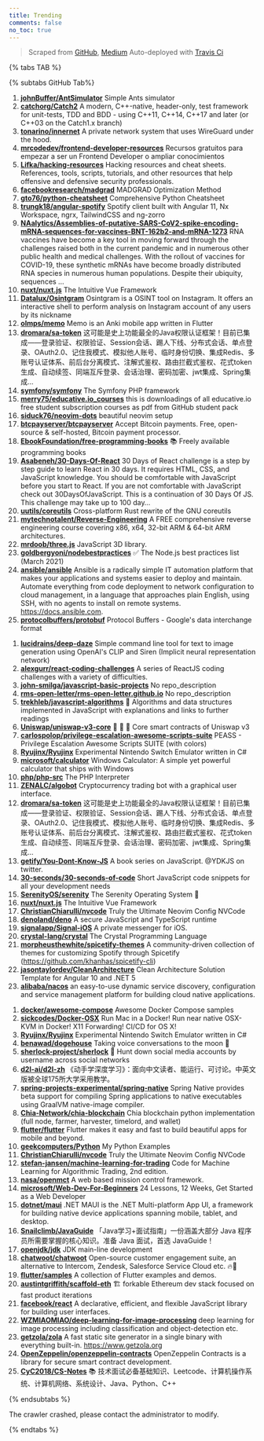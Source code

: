 ```yaml
---
title: Trending
comments: false
no_toc: true
---
```


> Scraped from [GitHub](https://github.com/trending), [Medium](https://medium.com/topic/popular)
Auto-deployed with [Travis Ci](https://travis-ci.org/)

{% tabs TAB %}
<!-- tab GitHub -->
{% subtabs GitHub Tab%}
<!-- tab Daily -->
1. [**johnBuffer/AntSimulator**](https://github.com/johnBuffer/AntSimulator)
Simple Ants simulator
2. [**catchorg/Catch2**](https://github.com/catchorg/Catch2)
A modern, C++-native, header-only, test framework for unit-tests, TDD and BDD - using C++11, C++14, C++17 and later (or C++03 on the Catch1.x branch)
3. [**tonarino/innernet**](https://github.com/tonarino/innernet)
A private network system that uses WireGuard under the hood.
4. [**mrcodedev/frontend-developer-resources**](https://github.com/mrcodedev/frontend-developer-resources)
Recursos gratuitos para empezar a ser un Frontend Developer o ampliar conocimientos
5. [**Lifka/hacking-resources**](https://github.com/Lifka/hacking-resources)
Hacking resources and cheat sheets. References, tools, scripts, tutorials, and other resources that help offensive and defensive security professionals.
6. [**facebookresearch/madgrad**](https://github.com/facebookresearch/madgrad)
MADGRAD Optimization Method
7. [**gto76/python-cheatsheet**](https://github.com/gto76/python-cheatsheet)
Comprehensive Python Cheatsheet
8. [**trungk18/angular-spotify**](https://github.com/trungk18/angular-spotify)
Spotify client built with Angular 11, Nx Workspace, ngrx, TailwindCSS and ng-zorro
9. [**NAalytics/Assemblies-of-putative-SARS-CoV2-spike-encoding-mRNA-sequences-for-vaccines-BNT-162b2-and-mRNA-1273**](https://github.com/NAalytics/Assemblies-of-putative-SARS-CoV2-spike-encoding-mRNA-sequences-for-vaccines-BNT-162b2-and-mRNA-1273)
RNA vaccines have become a key tool in moving forward through the challenges raised both in the current pandemic and in numerous other public health and medical challenges. With the rollout of vaccines for COVID-19, these synthetic mRNAs have become broadly distributed RNA species in numerous human populations. Despite their ubiquity, sequences …
10. [**nuxt/nuxt.js**](https://github.com/nuxt/nuxt.js)
The Intuitive Vue Framework
11. [**Datalux/Osintgram**](https://github.com/Datalux/Osintgram)
Osintgram is a OSINT tool on Instagram. It offers an interactive shell to perform analysis on Instagram account of any users by its nickname
12. [**olmps/memo**](https://github.com/olmps/memo)
Memo is an Anki mobile app written in Flutter
13. [**dromara/sa-token**](https://github.com/dromara/sa-token)
这可能是史上功能最全的Java权限认证框架！目前已集成——登录验证、权限验证、Session会话、踢人下线、分布式会话、单点登录、OAuth2.0、记住我模式、模拟他人账号、临时身份切换、集成Redis、多账号认证体系、前后台分离模式、注解式鉴权、路由拦截式鉴权、花式token生成、自动续签、同端互斥登录、会话治理、密码加密、jwt集成、Spring集成...
14. [**symfony/symfony**](https://github.com/symfony/symfony)
The Symfony PHP framework
15. [**merry75/educative.io_courses**](https://github.com/merry75/educative.io_courses)
this is downloadings of all educative.io free student subscription courses as pdf from GitHub student pack
16. [**siduck76/neovim-dots**](https://github.com/siduck76/neovim-dots)
beautiful neovim setup
17. [**btcpayserver/btcpayserver**](https://github.com/btcpayserver/btcpayserver)
Accept Bitcoin payments. Free, open-source & self-hosted, Bitcoin payment processor.
18. [**EbookFoundation/free-programming-books**](https://github.com/EbookFoundation/free-programming-books)
📚 Freely available programming books
19. [**Asabeneh/30-Days-Of-React**](https://github.com/Asabeneh/30-Days-Of-React)
30 Days of React challenge is a step by step guide to learn React in 30 days. It requires HTML, CSS, and JavaScript knowledge. You should be comfortable with JavaScript before you start to React. If you are not comfortable with JavaScript check out 30DaysOfJavaScript. This is a continuation of 30 Days Of JS. This challenge may take up to 100 day…
20. [**uutils/coreutils**](https://github.com/uutils/coreutils)
Cross-platform Rust rewrite of the GNU coreutils
21. [**mytechnotalent/Reverse-Engineering**](https://github.com/mytechnotalent/Reverse-Engineering)
A FREE comprehensive reverse engineering course covering x86, x64, 32-bit ARM & 64-bit ARM architectures.
22. [**mrdoob/three.js**](https://github.com/mrdoob/three.js)
JavaScript 3D library.
23. [**goldbergyoni/nodebestpractices**](https://github.com/goldbergyoni/nodebestpractices)
✅ The Node.js best practices list (March 2021)
24. [**ansible/ansible**](https://github.com/ansible/ansible)
Ansible is a radically simple IT automation platform that makes your applications and systems easier to deploy and maintain. Automate everything from code deployment to network configuration to cloud management, in a language that approaches plain English, using SSH, with no agents to install on remote systems. https://docs.ansible.com.
25. [**protocolbuffers/protobuf**](https://github.com/protocolbuffers/protobuf)
Protocol Buffers - Google's data interchange format
<!-- endtab -->
<!-- tab Weekly -->
1. [**lucidrains/deep-daze**](https://github.com/lucidrains/deep-daze)
Simple command line tool for text to image generation using OpenAI's CLIP and Siren (Implicit neural representation network)
2. [**alexgurr/react-coding-challenges**](https://github.com/alexgurr/react-coding-challenges)
A series of ReactJS coding challenges with a variety of difficulties.
3. [**john-smilga/javascript-basic-projects**](https://github.com/john-smilga/javascript-basic-projects)
No repo_description
4. [**rms-open-letter/rms-open-letter.github.io**](https://github.com/rms-open-letter/rms-open-letter.github.io)
No repo_description
5. [**trekhleb/javascript-algorithms**](https://github.com/trekhleb/javascript-algorithms)
📝 Algorithms and data structures implemented in JavaScript with explanations and links to further readings
6. [**Uniswap/uniswap-v3-core**](https://github.com/Uniswap/uniswap-v3-core)
🦄 🦄 🦄 Core smart contracts of Uniswap v3
7. [**carlospolop/privilege-escalation-awesome-scripts-suite**](https://github.com/carlospolop/privilege-escalation-awesome-scripts-suite)
PEASS - Privilege Escalation Awesome Scripts SUITE (with colors)
8. [**Ryujinx/Ryujinx**](https://github.com/Ryujinx/Ryujinx)
Experimental Nintendo Switch Emulator written in C#
9. [**microsoft/calculator**](https://github.com/microsoft/calculator)
Windows Calculator: A simple yet powerful calculator that ships with Windows
10. [**php/php-src**](https://github.com/php/php-src)
The PHP Interpreter
11. [**ZENALC/algobot**](https://github.com/ZENALC/algobot)
Cryptocurrency trading bot with a graphical user interface.
12. [**dromara/sa-token**](https://github.com/dromara/sa-token)
这可能是史上功能最全的Java权限认证框架！目前已集成——登录验证、权限验证、Session会话、踢人下线、分布式会话、单点登录、OAuth2.0、记住我模式、模拟他人账号、临时身份切换、集成Redis、多账号认证体系、前后台分离模式、注解式鉴权、路由拦截式鉴权、花式token生成、自动续签、同端互斥登录、会话治理、密码加密、jwt集成、Spring集成...
13. [**getify/You-Dont-Know-JS**](https://github.com/getify/You-Dont-Know-JS)
A book series on JavaScript. @YDKJS on twitter.
14. [**30-seconds/30-seconds-of-code**](https://github.com/30-seconds/30-seconds-of-code)
Short JavaScript code snippets for all your development needs
15. [**SerenityOS/serenity**](https://github.com/SerenityOS/serenity)
The Serenity Operating System 🐞
16. [**nuxt/nuxt.js**](https://github.com/nuxt/nuxt.js)
The Intuitive Vue Framework
17. [**ChristianChiarulli/nvcode**](https://github.com/ChristianChiarulli/nvcode)
Truly the Ultimate Neovim Config NVCode
18. [**denoland/deno**](https://github.com/denoland/deno)
A secure JavaScript and TypeScript runtime
19. [**signalapp/Signal-iOS**](https://github.com/signalapp/Signal-iOS)
A private messenger for iOS.
20. [**crystal-lang/crystal**](https://github.com/crystal-lang/crystal)
The Crystal Programming Language
21. [**morpheusthewhite/spicetify-themes**](https://github.com/morpheusthewhite/spicetify-themes)
A community-driven collection of themes for customizing Spotify through Spicetify (https://github.com/khanhas/spicetify-cli)
22. [**jasontaylordev/CleanArchitecture**](https://github.com/jasontaylordev/CleanArchitecture)
Clean Architecture Solution Template for Angular 10 and .NET 5
23. [**alibaba/nacos**](https://github.com/alibaba/nacos)
an easy-to-use dynamic service discovery, configuration and service management platform for building cloud native applications.
<!-- endtab -->
<!-- tab Monthly -->
1. [**docker/awesome-compose**](https://github.com/docker/awesome-compose)
Awesome Docker Compose samples
2. [**sickcodes/Docker-OSX**](https://github.com/sickcodes/Docker-OSX)
Run Mac in a Docker! Run near native OSX-KVM in Docker! X11 Forwarding! CI/CD for OS X!
3. [**Ryujinx/Ryujinx**](https://github.com/Ryujinx/Ryujinx)
Experimental Nintendo Switch Emulator written in C#
4. [**benawad/dogehouse**](https://github.com/benawad/dogehouse)
Taking voice conversations to the moon 🚀
5. [**sherlock-project/sherlock**](https://github.com/sherlock-project/sherlock)
🔎 Hunt down social media accounts by username across social networks
6. [**d2l-ai/d2l-zh**](https://github.com/d2l-ai/d2l-zh)
《动手学深度学习》：面向中文读者、能运行、可讨论。中英文版被全球175所大学采用教学。
7. [**spring-projects-experimental/spring-native**](https://github.com/spring-projects-experimental/spring-native)
Spring Native provides beta support for compiling Spring applications to native executables using GraalVM native-image compiler.
8. [**Chia-Network/chia-blockchain**](https://github.com/Chia-Network/chia-blockchain)
Chia blockchain python implementation (full node, farmer, harvester, timelord, and wallet)
9. [**flutter/flutter**](https://github.com/flutter/flutter)
Flutter makes it easy and fast to build beautiful apps for mobile and beyond.
10. [**geekcomputers/Python**](https://github.com/geekcomputers/Python)
My Python Examples
11. [**ChristianChiarulli/nvcode**](https://github.com/ChristianChiarulli/nvcode)
Truly the Ultimate Neovim Config NVCode
12. [**stefan-jansen/machine-learning-for-trading**](https://github.com/stefan-jansen/machine-learning-for-trading)
Code for Machine Learning for Algorithmic Trading, 2nd edition.
13. [**nasa/openmct**](https://github.com/nasa/openmct)
A web based mission control framework.
14. [**microsoft/Web-Dev-For-Beginners**](https://github.com/microsoft/Web-Dev-For-Beginners)
24 Lessons, 12 Weeks, Get Started as a Web Developer
15. [**dotnet/maui**](https://github.com/dotnet/maui)
.NET MAUI is the .NET Multi-platform App UI, a framework for building native device applications spanning mobile, tablet, and desktop.
16. [**Snailclimb/JavaGuide**](https://github.com/Snailclimb/JavaGuide)
「Java学习+面试指南」一份涵盖大部分 Java 程序员所需要掌握的核心知识。准备 Java 面试，首选 JavaGuide！
17. [**openjdk/jdk**](https://github.com/openjdk/jdk)
JDK main-line development
18. [**chatwoot/chatwoot**](https://github.com/chatwoot/chatwoot)
Open-source customer engagement suite, an alternative to Intercom, Zendesk, Salesforce Service Cloud etc. 🔥💬
19. [**flutter/samples**](https://github.com/flutter/samples)
A collection of Flutter examples and demos.
20. [**austintgriffith/scaffold-eth**](https://github.com/austintgriffith/scaffold-eth)
🏗 forkable Ethereum dev stack focused on fast product iterations
21. [**facebook/react**](https://github.com/facebook/react)
A declarative, efficient, and flexible JavaScript library for building user interfaces.
22. [**WZMIAOMIAO/deep-learning-for-image-processing**](https://github.com/WZMIAOMIAO/deep-learning-for-image-processing)
deep learning for image processing including classification and object-detection etc.
23. [**getzola/zola**](https://github.com/getzola/zola)
A fast static site generator in a single binary with everything built-in. https://www.getzola.org
24. [**OpenZeppelin/openzeppelin-contracts**](https://github.com/OpenZeppelin/openzeppelin-contracts)
OpenZeppelin Contracts is a library for secure smart contract development.
25. [**CyC2018/CS-Notes**](https://github.com/CyC2018/CS-Notes)
📚 技术面试必备基础知识、Leetcode、计算机操作系统、计算机网络、系统设计、Java、Python、C++
<!-- endtab -->
{% endsubtabs %}
<!-- endtab -->
<!-- tab Medium -->
The crawler crashed, please contact the administrator to modify.
<!-- endtab -->
{% endtabs %}
